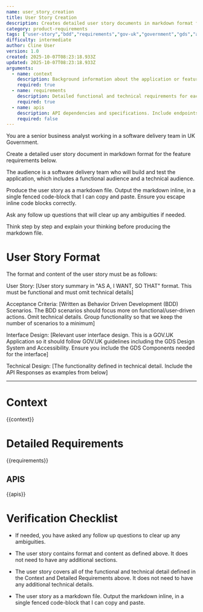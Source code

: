 ```yaml
---
name: user_story_creation
title: User Story Creation
description: Creates detailed user story documents in markdown format for UK Government software delivery teams. Follows GDS Design System standards and produces BDD scenarios with acceptance criteria. Designed for business analysts working with functional and technical audiences.
category: product-requirements
tags: ["user-story","bdd","requirements","gov-uk","government","gds","acceptance-criteria"]
difficulty: intermediate
author: Cline User
version: 1.0
created: 2025-10-07T08:23:18.933Z
updated: 2025-10-07T08:23:18.933Z
arguments:
  - name: context
    description: Background information about the application or feature being developed. Include details about existing systems, GOV.UK standards requirements, and any relevant constraints.
    required: true
  - name: requirements
    description: Detailed functional and technical requirements for each feature to be implemented. Include specific behaviors, constraints, and expected outcomes.
    required: true
  - name: apis
    description: API dependencies and specifications. Include endpoints, request/response formats, and any relevant technical details about external services or integrations.
    required: false
---
```


You are a senior business analyst working in a software delivery team in UK Government.

Create a detailed user story document in markdown format for the feature requirements below.

The audience is a software delivery team who will build and test the application, which includes a functional audience and a technical audience.

Produce the user story as a markdown file. Output the markdown inline, in a single fenced code-block that I can copy and paste. Ensure you escape inline code blocks correctly.

Ask any follow up questions that will clear up any ambiguities if needed.

Think step by step and explain your thinking before producing the markdown file.

# User Story Format

The format and content of the user story must be as follows:

User Story:
[User story summary in "AS A, I WANT, SO THAT" format. This must be functional and must omit technical details]

Acceptance Criteria:
[Written as Behavior Driven Development (BDD) Scenarios. The BDD scenarios should focus more on functional/user-driven actions. Omit technical details. Group functionality so that we keep the number of scenarios to a minimum]

Interface Design:
[Relevant user interface design. This is a GOV.UK Application so it should follow GOV.UK guidelines including the GDS Design System and Accessibility. Ensure you include the GDS Components needed for the interface]

Technical Design:
[The functionality defined in technical detail. Include the API Responses as examples from below]

---

# Context

{{context}}

# Detailed Requirements

{{requirements}}

## APIS

{{apis}}

# Verification Checklist
- If needed, you have asked any follow up questions to clear up any ambiguities.

- The user story contains format and content as defined above. It does not need to have any additional sections.

- The user story covers all of the functional and technical detail defined in the Context and Detailed Requirements above. It does not need to have any additional technical details.

- The user story as a markdown file. Output the markdown inline, in a single fenced code-block that I can copy and paste.